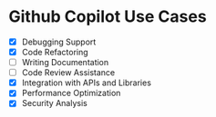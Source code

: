 # Github Copilot Use Cases

- [x] Debugging Support
- [x] Code Refactoring
- [ ] Writing Documentation
- [ ] Code Review Assistance
- [x] Integration with APIs and Libraries
- [x] Performance Optimization
- [x] Security Analysis
